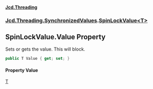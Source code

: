 #### [Jcd.Threading](index.md 'index')
### [Jcd.Threading.SynchronizedValues](Jcd.Threading.SynchronizedValues.md 'Jcd.Threading.SynchronizedValues').[SpinLockValue&lt;T&gt;](Jcd.Threading.SynchronizedValues.SpinLockValue_T_.md 'Jcd.Threading.SynchronizedValues.SpinLockValue<T>')

## SpinLockValue<T>.Value Property

Sets or gets the value. This will block.

```csharp
public T Value { get; set; }
```

#### Property Value
[T](Jcd.Threading.SynchronizedValues.SpinLockValue_T_.md#Jcd.Threading.SynchronizedValues.SpinLockValue_T_.T 'Jcd.Threading.SynchronizedValues.SpinLockValue<T>.T')